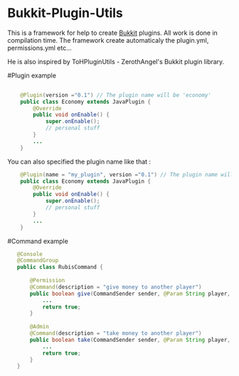 Bukkit-Plugin-Utils
===================

This is a framework for help to create [Bukkit](http://bukkit.org/) plugins. All work is done in compilation time.
The framework create automaticaly the plugin.yml, permissions.yml etc...

He is also inspired by ToHPluginUtils - ZerothAngel's Bukkit plugin library. 

#Plugin example
```java
    
    @Plugin(version ="0.1") // The plugin name will be 'economy'
    public class Economy extends JavaPlugin {
        @Override
        public void onEnable() {
            super.onEnable();
            // personal stuff
        }
        ...
    }
```

You can also specified the plugin name like that : 

```java
    @Plugin(name = "my_plugin", version ="0.1") // The plugin name will be 'my_plugin'
    public class Economy extends JavaPlugin {
        @Override
        public void onEnable() {
            super.onEnable();
            // personal stuff
        }
        ...
    }
```
#Command example

```java
   @Console
   @CommandGroup
   public class RubisCommand {
   
       @Permission
       @Command(description = "give money to another player")
       public boolean give(CommandSender sender, @Param String player, @Param(min = 0) int amount){
           ...
           return true;
       }
       
       @Admin
       @Command(description = "take money to another player")
       public boolean take(CommandSender sender, @Param String player, @Param(min = 0) int amount){
           ...
           return true;
       }
   }
```
